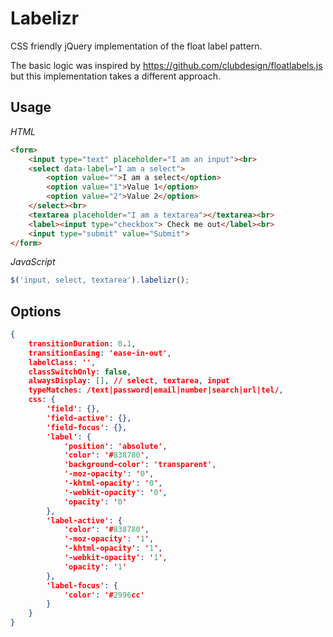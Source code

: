 Labelizr
========

CSS friendly jQuery implementation of the float label pattern.

The basic logic was inspired by https://github.com/clubdesign/floatlabels.js but this implementation takes a different approach.

## Usage

*HTML*

````html
<form>
    <input type="text" placeholder="I am an input"><br>
    <select data-label="I am a select">
        <option value="">I am a select</option>
        <option value="1">Value 1</option>
        <option value="2">Value 2</option>
    </select><br>
    <textarea placeholder="I am a textarea"></textarea><br>
    <label><input type="checkbox"> Check me out</label><br>
    <input type="submit" value="Submit">
</form>
````

*JavaScript*

````javascript
$('input, select, textarea').labelizr();
````

## Options

````json
{
    transitionDuration: 0.1,
    transitionEasing: 'ease-in-out',
    labelClass: '',
    classSwitchOnly: false,
    alwaysDisplay: [], // select, textarea, input
    typeMatches: /text|password|email|number|search|url|tel/,
    css: {
        'field': {},
        'field-active': {},
        'field-focus': {},
        'label': {
            'position': 'absolute',
            'color': '#838780',
            'background-color': 'transparent',
            '-moz-opacity': '0',
            '-khtml-opacity': '0',
            '-webkit-opacity': '0',
            'opacity': '0'
        },
        'label-active': {
            'color': '#838780',
            '-moz-opacity': '1',
            '-khtml-opacity': '1',
            '-webkit-opacity': '1',
            'opacity': '1'
        },
        'label-focus': {
            'color': '#2996cc'
        }
    }
}
````
